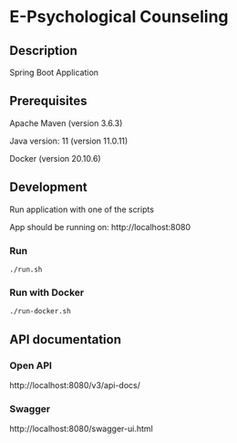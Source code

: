 # E-Psychological Counseling

## Description
Spring Boot Application

## Prerequisites
Apache Maven (version 3.6.3)

Java version: 11 (version 11.0.11)

Docker (version 20.10.6)

## Development

Run application with one of the scripts

App should be running on: http://localhost:8080

### Run 
`./run.sh`

### Run with Docker
`./run-docker.sh`

## API documentation

### Open API
http://localhost:8080/v3/api-docs/

### Swagger
http://localhost:8080/swagger-ui.html
